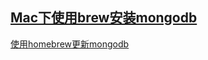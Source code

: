 [Mac下使用brew安装mongodb](http://hcysun.me/2015/11/21/Mac%E4%B8%8B%E4%BD%BF%E7%94%A8brew%E5%AE%89%E8%A3%85mongodb/)
--
[使用homebrew更新mongodb](http://www.kivixv.com/2015/03/29/%E4%BD%BF%E7%94%A8homebrew%E6%9B%B4%E6%96%B0mongodb/)
